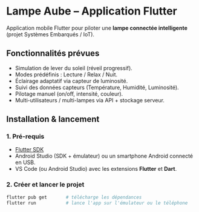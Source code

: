 # Lampe Aube – Application Flutter

Application mobile Flutter pour piloter une **lampe connectée intelligente** (projet Systèmes Embarqués / IoT).

## Fonctionnalités prévues
- Simulation de lever du soleil (réveil progressif).
- Modes prédéfinis : Lecture / Relax / Nuit.
- Éclairage adaptatif via capteur de luminosité.
- Suivi des données capteurs (Température, Humidité, Luminosité).
- Pilotage manuel (on/off, intensité, couleur).
- Multi-utilisateurs / multi-lampes via API + stockage serveur.

## Installation & lancement

### 1. Pré-requis
- [Flutter SDK](https://docs.flutter.dev/get-started/install)
- Android Studio (SDK + émulateur) ou un smartphone Android connecté en USB.
- VS Code (ou Android Studio) avec les extensions **Flutter** et **Dart**.

### 2. Créer et lancer le projet
```bash
flutter pub get       # télécharge les dépendances
flutter run           # lance l'app sur l'émulateur ou le téléphone
